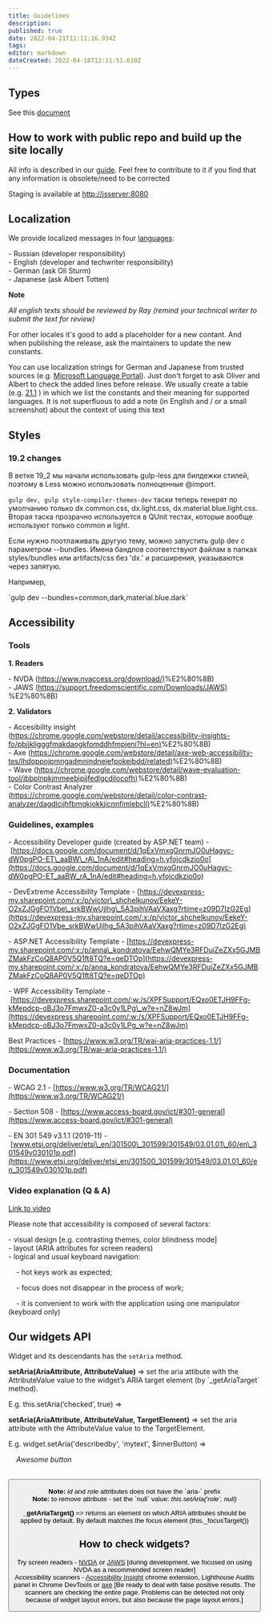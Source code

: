 ```yaml
---
title: Guidelines
description: 
published: true
date: 2022-04-21T11:11:16.934Z
tags: 
editor: markdown
dateCreated: 2022-04-18T12:11:51.610Z
---
```


## **Types**

See this [document](https://devexpress.sharepoint.com/:w:/s/devextreme/EY6mFj_sHM1FlmzKnsk9CtABH_WpvZm2g6_ub0pHQxCAYw?e=PbpjQQ)

## **How to work with public repo and build up the site locally**

All info is described in our [guide](https://devexpress.sharepoint.com/:w:/s/devextreme/EZXnoPoMzkBLg5iL9VAONd4BJkOlG6FEXAuYOqa8JshDQQ?e=tNFZMl). Feel free to contribute to it if you find that any information is obsolete/need to be corrected

Staging is available at [http://jsserver:8080](http://jsserver:8080/)

## **Localization**

We provide localized messages in four [languages](https://github.com/DevExpress/DevExtreme/blob/21_1/js/localization/messages/en.json):

\- Russian (developer responsibility)  
\- English (developer and techwriter responsibility)  
\- German (ask Oli Sturm)  
\- Japanese (ask Albert Totten)

**Note**

*All english texts should be reviewed by Ray (remind your technical writer to submit the text for review)*

For other locales it's good to add a placeholder for a new contant. And when publishing the release, ask the maintainers to update the new constants.

You can use localization strings for German and Japanese from trusted sources (e.g. [Microsoft Language Portal](https://www.microsoft.com/en-us/language/Search?&searchTerm=Subscript&langID=354&Source=true&productid=0)). Just don't forget to ask Oliver and Albert to check the added lines before release. We usually create a table (e.g. [21.1](https://devexpress-my.sharepoint.com/:x:/p/dmitry_levkovskiy/ESX_dZjdJDROsJv7HIk2d7gBkcY82a91GcGaVyi96qfjLQ?e=PH8Eq3) ) in which we list the constants and their meaning for supported languages. It is not superfluous to add a note (in English and / or a small screenshot) about the context of using this text

## **Styles**

### **19.2 changes**

В ветке 19\_2 мы начали использовать gulp-less для билдежки стилей, поэтому в Less можно использовать полноценные @import.

`gulp dev, gulp style-compiler-themes-dev` таски теперь генерят по умолчанию только dx.common.css, dx.light.css, dx.material.blue.light.css. Вторая таска прозрачно используется в QUnit тестах, которые вообще используют только common и light.

Если нужно поотлаживать другую тему, можно запустить gulp dev с параметром --bundles. Имена бандлов соответствуют файлам в папках styles/bundles или artifacts/css без 'dx.' и расширения, указываются через запятую.

Например,

\`gulp dev --bundles=common,dark,material.blue.dark\`

## **Accessibility**

### **Tools**

**1\. Readers**

\- NVDA ([https://www.nvaccess.org/download/)​](https://www.nvaccess.org/download/)%E2%80%8B)​  
\- JAWS ([https://support.freedomscientific.com/Downloads/JAWS)​](https://support.freedomscientific.com/Downloads/JAWS)%E2%80%8B)

**2\. Validators**

\- Accesibility insight ([https://chrome.google.com/webstore/detail/accessibility-insights-fo/pbjjkligggfmakdaogkfomddhfmpjeni?hl=en)​](https://chrome.google.com/webstore/detail/accessibility-insights-fo/pbjjkligggfmakdaogkfomddhfmpjeni?hl=en)%E2%80%8B)  
​- Axe ([https://chrome.google.com/webstore/detail/axe-web-accessibility-tes/lhdoppojpmngadmnindnejefpokejbdd/related)​](https://chrome.google.com/webstore/detail/axe-web-accessibility-tes/lhdoppojpmngadmnindnejefpokejbdd/related)%E2%80%8B)  
\- Wave ([https://chrome.google.com/webstore/detail/wave-evaluation-tool/jbbplnpkjmmeebjpijfedlgcdilocofh)​](https://chrome.google.com/webstore/detail/wave-evaluation-tool/jbbplnpkjmmeebjpijfedlgcdilocofh)%E2%80%8B)  
\- Color Contrast Analyzer ([https://chrome.google.com/webstore/detail/color-contrast-analyzer/dagdlcijhfbmgkjokkjicnnfimlebcll)​](https://chrome.google.com/webstore/detail/color-contrast-analyzer/dagdlcijhfbmgkjokkjicnnfimlebcll)%E2%80%8B)

### **Guidelines, examples**

\- Accessibility Developer guide (created by ASP.NET team) - [https://docs.google.com/document/d/1qExVmxgGnrmJO0uHagyc-dW0pgPO-ET\_aaBW\_rA\_1nA/edit#heading=h.yfojcdkzio0o](https://docs.google.com/document/d/1qExVmxgGnrmJO0uHagyc-dW0pgPO-ET_aaBW_rA_1nA/edit#heading=h.yfojcdkzio0o)

\- DevExtreme Accessibility Template - [https://devexpress-my.sharepoint.com/:x:/p/victor\_shchelkunov/EekeY-O2xZJGgFO1Vbe\_srkBWwUjlhg\_5A3pihVAaVXaxg?rtime=z09D7IzG2Eg](https://devexpress-my.sharepoint.com/:x:/p/victor_shchelkunov/EekeY-O2xZJGgFO1Vbe_srkBWwUjlhg_5A3pihVAaVXaxg?rtime=z09D7IzG2Eg)

\- ASP.NET Accessibility Template - [https://devexpress-my.sharepoint.com/:x:/p/anna\_kondratova/EehwQMYe3RFDuiZeZXx5GJMBZMakFzCoQ8AP0V5Q1ft8TQ?e=qeDTOp](https://devexpress-my.sharepoint.com/:x:/p/anna_kondratova/EehwQMYe3RFDuiZeZXx5GJMBZMakFzCoQ8AP0V5Q1ft8TQ?e=qeDTOp)

\- WPF Accessibility Template - [https://devexpress.sharepoint.com/:w:/s/XPFSupport/EQxo0ETJH9FFg-kMepdcp-oBJ3o7FmwxZ0-a3c0y1LPg\_w?e=nZ8wJm](https://devexpress.sharepoint.com/:w:/s/XPFSupport/EQxo0ETJH9FFg-kMepdcp-oBJ3o7FmwxZ0-a3c0y1LPg_w?e=nZ8wJm)

Best Practices - [https://www.w3.org/TR/wai-aria-practices-1.1/](https://www.w3.org/TR/wai-aria-practices-1.1/)

### **Documentation**

\- WCAG 2.1 - [https://www.w3.org/TR/WCAG21/](https://www.w3.org/TR/WCAG21/)

\- Section 508 - [https://www.access-board.gov/ict/#301-general](https://www.access-board.gov/ict/#301-general)

\- EN 301 549 v3.1.1 (2019-11) - [www.etsi.org/deliver/etsi\_en/301500\_301599/301549/03.01.01\_60/en\_301549v030101p.pdf](https://www.etsi.org/deliver/etsi_en/301500_301599/301549/03.01.01_60/en_301549v030101p.pdf)

### **Video explanation (Q & A)**

[Link to video](https://devexpress.sharepoint.com/sites/devextreme/Shared%20Documents/General/Recordings/Meeting%20in%20_General_-20210205_130116-Meeting%20Recording.mp4?web=1)

Please note that accessibility is composed of several factors:

\- visual design \[e.g. contrasting themes, color blindness mode\]  
\- layout (ARIA attributes for screen readers)  
\- logical and usual keyboard navigation:

    - hot keys work as expected;

    - focus does not disappear in the process of work;

    - it is convenient to work with the application using one manipulator (keyboard only)

## **Our widgets API**

Widget and its descendants has the `setAria` method.

**setAria(AriaAttribute, AttributeValue)** => set the aria attibute with the AttributeValue value to the widget’s ARIA target element (by \`\_getAriaTarget\` method).

E.g. this.setAria(‘checked’, true) => <div aria-checked=”true” />

**setAria(AriaAttribute, AttributeValue, TargetElement)** => set the aria attribute with the AttributeValue value to the TargetElement.

E.g. widget.setAria('describedby', 'mytext', $innerButton) =>

    *<label id="mytext">Awesome button</label>*

    *<widget role="qwerty"><button aria-describedby="mytext" /></widget>*

  
**Note:** *id* and *role* attributes does not have the \`aria-\` prefix  
**Note:** to remove attribute - set the \`null\` value: *this.setAria(‘role’, null)*

**\_getAriaTarget()** => returns an element on which ARIA attributes should be applied by default. By default matches the focus element (this.\_focusTarget())

## **How to check widgets?**

Try screen readers - [NVDA](https://www.nvaccess.org/download/) or [JAWS](https://www.freedomscientific.com/products/software/jaws/) \[during development, we focused on using NVDA as a recommended screen reader\]  
Accessibility scanners - [Accessibility Insight](https://chrome.google.com/webstore/detail/accessibility-insights-fo/pbjjkligggfmakdaogkfomddhfmpjeni?hl=en) chrome extension, Lighthouse Audits panel in Chrome DevTools or [axe](https://chrome.google.com/webstore/detail/axe-web-accessibility-tes/lhdoppojpmngadmnindnejefpokejbdd) \[Be ready to deal with false positive results. The scanners are checking the entire page. Problems can be detected not only because of widget layout errors, but also because the page layout errors.\]